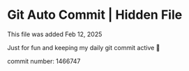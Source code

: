 # Git Auto Commit | Hidden File

This file was added Feb 12, 2025

Just for fun and keeping my daily git commit active 🤪

commit number: 1466747
